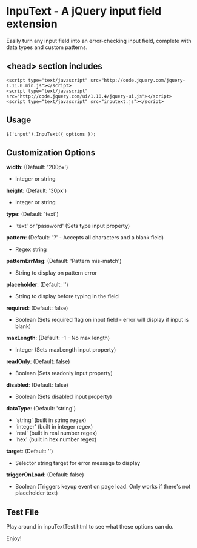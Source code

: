 InpuText - A jQuery input field extension
================================

Easily turn any input field into an error-checking input field, complete with data types and custom patterns.

\<head\> section includes
---
	<script type="text/javascript" src="http://code.jquery.com/jquery-1.11.0.min.js"></script>
	<script type="text/javascript" src="http://code.jquery.com/ui/1.10.4/jquery-ui.js"></script>
	<script type="text/javascript" src="inputext.js"></script>
	
Usage
---

	$('input').InpuText({ options });
	
Customization Options
---

**width**: (Default: '200px')
- Integer or string

**height**: (Default: '30px')
- Integer or string

**type**: (Default: 'text')
- 'text' or 'password' (Sets type input property)

**pattern**: (Default: '.?' - Accepts all characters and a blank field)
- Regex string

**patternErrMsg**: (Default: 'Pattern mis-match')
- String to display on pattern error

**placeholder**: (Default: '')
- String to display before typing in the field

**required**: (Default: false)
- Boolean (Sets required flag on input field - error will display if input is blank)

**maxLength**: (Default: -1 - No max length)
- Integer (Sets maxLength input property)

**readOnly**: (Default: false)
- Boolean (Sets readonly input property)

**disabled**: (Default: false)
- Boolean (Sets disabled input property)

**dataType**: (Default: 'string')
- 'string' (built in string regex)
- 'integer' (built in integer regex)
- 'real' (built in real number regex)
- 'hex' (built in hex number regex)

**target**: (Default: '')
- Selector string target for error message to display

**triggerOnLoad**: (Default: false)
- Boolean (Triggers keyup event on page load. Only works if there's not placeholder text)

Test File
---
Play around in inpuTextTest.html to see what these options can do.

Enjoy!